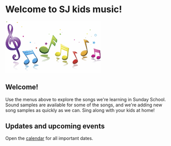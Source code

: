 Welcome to SJ kids music!
==================

<img src=music.jpg width=300>

Welcome!
--------
Use the menus above to explore the songs we're learning in Sunday School.  Sound samples are available for some of the songs, and we're adding new song samples as quickly as we can.  Sing along with your kids at home!

Updates and upcoming events
--------
Open the [calendar](https://sjkidsmusic.com/calendar.md) for all important dates.
